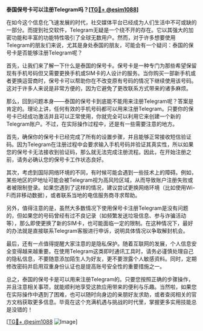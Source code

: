 **泰国保号卡可以注册Telegram吗？[[TG💪+ @esim1088](https://t.me/s/esim1088)]**

在如今这个信息化飞速发展的时代，社交媒体平台已经成为人们生活中不可或缺的一部分。而提到社交软件，Telegram无疑是一个绕不开的存在。它以其强大的加密功能和丰富的功能特性吸引了全球无数用户。然而，对于许多想要使用Telegram的朋友们来说，尤其是身处泰国的朋友，可能会有一个疑问：泰国的保号卡是否能够注册Telegram呢？

首先，让我们来了解一下什么是泰国的保号卡。保号卡是一种专门为那些希望保留现有手机号码但又需要更换手机或SIM卡的人设计的服务。当你购买一部新手机或者更换运营商时，保号卡可以帮助你在不改变原有号码的情况下继续使用该号码。这对于许多人来说是非常方便的，因为它避免了更改联系方式带来的诸多麻烦。

那么，回到问题本身——泰国的保号卡到底能不能用来注册Telegram呢？答案是肯定的。理论上讲，任何有效的手机号码都可以用来注册Telegram。只要你的保号卡已经成功激活并且可以正常使用，你就完全可以利用它来创建一个新的Telegram账户。不过，在实际操作过程中，还是有一些需要注意的地方。

首先，确保你的保号卡已经完成了所有的设置步骤，并且能够正常接收短信验证码。因为Telegram在注册过程中会要求输入手机号码并验证其真实性，所以如果您的保号卡无法接收到验证码，那么就无法完成注册流程。因此，在开始注册之前，请务必确认您的保号卡工作状态良好。

其次，考虑到国际网络环境的不同，有时候可能会遇到一些技术上的障碍。例如，某些地区的IP地址可能会被Telegram视为高风险区域，从而导致账户注册失败或者被限制登录。如果您遇到了这样的情况，建议尝试更换网络环境（比如使用Wi-Fi而非移动数据），或者联系当地的电信服务商寻求帮助。

另外，值得注意的是，虽然大多数情况下使用保号卡注册Telegram是没有问题的，但如果您的号码曾经有过不良记录（如频繁发送垃圾信息、参与诈骗活动等），那么即使更换了新的SIM卡，也可能面临一定的限制。在这种情况下，最好的办法就是直接联系Telegram客服进行申诉，说明具体情况以争取解封机会。

最后，还有一点值得提醒大家注意的是隐私保护。随着互联网的发展，个人信息安全变得越来越重要。在使用Telegram这类即时通讯工具时，请务必谨慎处理自己的隐私信息，不要随意添加陌生人为好友，更不要泄露个人敏感资料。同时，定期修改密码并启用双重身份认证也是提高账号安全性的重要措施之一。

总之，泰国的保号卡是可以用来注册Telegram的。只要您按照正确的步骤操作，并且注意相关事项，就能顺利地享受这款应用带来的便利与乐趣。当然啦，如果您在实际操作中遇到了困难，也可以随时向身边的亲朋好友求助，或者查阅相关的官方文档获取更多信息。毕竟在这个充满机遇与挑战的时代里，掌握更多实用技能总是没错的！

[[TG💪+ @esim1088](https://t.me/s/esim1088) ![Image](https://i.postimg.cc/4NQfJmqS/Snipaste-2025-05-13-00-14-12.png)]